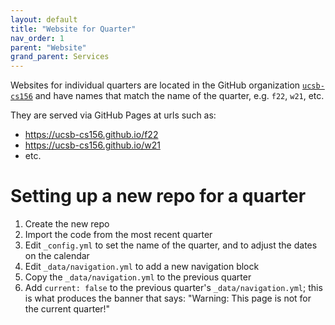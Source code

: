 ```yaml
---
layout: default
title: "Website for Quarter"
nav_order: 1
parent: "Website"
grand_parent: Services
---
```


Websites for individual quarters are located in the GitHub organization [`ucsb-cs156`](https://github.com/ucsb-cs156) and have names that
match the name of the quarter, e.g. `f22`, `w21`, etc.

They are served via GitHub Pages at urls such as:

* <https://ucsb-cs156.github.io/f22>
* <https://ucsb-cs156.github.io/w21>
* etc.

# Setting up a new repo for a quarter

1. Create the new repo
2. Import the code from the most recent quarter
3. Edit `_config.yml` to set the name of the quarter, and to adjust the dates on the calendar
4. Edit `_data/navigation.yml` to add a new navigation block
5. Copy the `_data/navigation.yml` to the previous quarter
6. Add `current: false` to the previous quarter's `_data/navigation.yml`; this is what produces the banner that says: "Warning: This page is not for the current quarter!"


